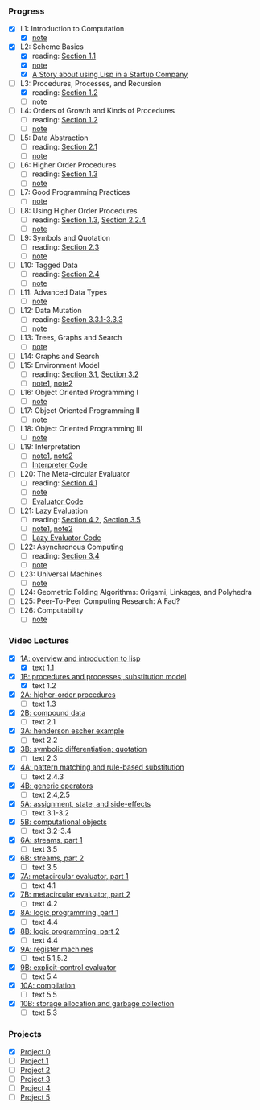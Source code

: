 ### Progress

- [x] L1: Introduction to Computation
  - [x] [note](https://ocw.mit.edu/courses/6-001-structure-and-interpretation-of-computer-programs-spring-2005/resources/lecture1webhand/)
- [x] L2: Scheme Basics
  - [x] reading: [Section 1.1](https://sicp.sorosliu.xyz/book/book-Z-H-10.html#%25_sec_1.1)
  - [x] [note](https://ocw.mit.edu/courses/6-001-structure-and-interpretation-of-computer-programs-spring-2005/resources/lecture2webhand/)
  - [x] [A Story about using Lisp in a Startup Company](https://ocw.mit.edu/courses/6-001-structure-and-interpretation-of-computer-programs-spring-2005/resources/lecture2lispstor/)
- [ ] L3: Procedures, Processes, and Recursion
  - [x] reading: [Section 1.2](https://sicp.sorosliu.xyz/book/book-Z-H-11.html#%25_sec_1.2)
  - [ ] [note](https://ocw.mit.edu/courses/6-001-structure-and-interpretation-of-computer-programs-spring-2005/resources/lecture3webhand/)
- [ ] L4: Orders of Growth and Kinds of Procedures
  - [ ] reading: [Section 1.2](https://sicp.sorosliu.xyz/book/book-Z-H-11.html#%25_sec_1.2)
  - [ ] [note](https://ocw.mit.edu/courses/6-001-structure-and-interpretation-of-computer-programs-spring-2005/resources/lecture4webhand/)
- [ ] L5: Data Abstraction
  - [ ] reading: [Section 2.1](https://sicp.sorosliu.xyz/book/book-Z-H-14.html#%25_sec_2.1)
  - [ ] [note](https://ocw.mit.edu/courses/6-001-structure-and-interpretation-of-computer-programs-spring-2005/resources/lecture5webhand/)
- [ ] L6: Higher Order Procedures
  - [ ] reading: [Section 1.3](https://sicp.sorosliu.xyz/book/book-Z-H-12.html#%25_sec_1.3)
  - [ ] [note](https://ocw.mit.edu/courses/6-001-structure-and-interpretation-of-computer-programs-spring-2005/resources/lecture6webhand/)
- [ ] L7: Good Programming Practices
  - [ ] [note](https://ocw.mit.edu/courses/6-001-structure-and-interpretation-of-computer-programs-spring-2005/resources/lecture7webhand/)
- [ ] L8: Using Higher Order Procedures
  - [ ] reading: [Section 1.3](https://sicp.sorosliu.xyz/book/book-Z-H-12.html#%25_sec_1.3), [Section 2.2.4](https://sicp.sorosliu.xyz/book/book-Z-H-15.html#%25_sec_2.2.4)
  - [ ] [note](https://ocw.mit.edu/courses/6-001-structure-and-interpretation-of-computer-programs-spring-2005/resources/lecture8webhand/)
- [ ] L9: Symbols and Quotation
  - [ ] reading: [Section 2.3](https://sicp.sorosliu.xyz/book/book-Z-H-16.html#%25_sec_2.3)
  - [ ] [note](https://ocw.mit.edu/courses/6-001-structure-and-interpretation-of-computer-programs-spring-2005/resources/lecture9webhand/)
- [ ] L10: Tagged Data
  - [ ] reading: [Section 2.4](https://sicp.sorosliu.xyz/book/book-Z-H-17.html#%25_sec_2.4)
  - [ ] [note](https://ocw.mit.edu/courses/6-001-structure-and-interpretation-of-computer-programs-spring-2005/resources/lecture10webhan/)
- [ ] L11: Advanced Data Types
  - [ ] [note](https://ocw.mit.edu/courses/6-001-structure-and-interpretation-of-computer-programs-spring-2005/resources/lecture11webhan/)
- [ ] L12: Data Mutation
  - [ ] reading: [Section 3.3.1-3.3.3](https://sicp.sorosliu.xyz/book/book-Z-H-22.html#%25_sec_3.3)
  - [ ] [note](https://ocw.mit.edu/courses/6-001-structure-and-interpretation-of-computer-programs-spring-2005/resources/lecture12webhan/)
- [ ] L13: Trees, Graphs and Search
  - [ ] [note](https://ocw.mit.edu/courses/6-001-structure-and-interpretation-of-computer-programs-spring-2005/resources/lecture13webhan/)
- [ ] L14: Graphs and Search
- [ ] L15: Environment Model
  - [ ] reading: [Section 3.1](https://sicp.sorosliu.xyz/book/book-Z-H-20.html#%25_sec_3.1), [Section 3.2](https://sicp.sorosliu.xyz/book/book-Z-H-21.html#%25_sec_3.2)
  - [ ] [note1](https://ocw.mit.edu/courses/6-001-structure-and-interpretation-of-computer-programs-spring-2005/resources/lecture15webhan/), [note2](https://ocw.mit.edu/courses/6-001-structure-and-interpretation-of-computer-programs-spring-2005/resources/lecture15webha2/)
- [ ] L16: Object Oriented Programming I
  - [ ] [note](https://ocw.mit.edu/courses/6-001-structure-and-interpretation-of-computer-programs-spring-2005/resources/lecture16webhan/)
- [ ] L17: Object Oriented Programming II
  - [ ] [note](https://ocw.mit.edu/courses/6-001-structure-and-interpretation-of-computer-programs-spring-2005/resources/lecture17_webhan/)
- [ ] L18: Object Oriented Programming III
  - [ ] [note](https://ocw.mit.edu/courses/6-001-structure-and-interpretation-of-computer-programs-spring-2005/resources/lecture18_webhan/)
- [ ] L19: Interpretation
  - [ ] [note1](https://ocw.mit.edu/courses/6-001-structure-and-interpretation-of-computer-programs-spring-2005/resources/lecture19webhan/), [note2](https://ocw.mit.edu/courses/6-001-structure-and-interpretation-of-computer-programs-spring-2005/resources/lecture19webha2/)
  - [ ] [Interpreter Code](https://ocw.mit.edu/courses/6-001-structure-and-interpretation-of-computer-programs-spring-2005/resources/lecture19interco/)
- [ ] L20: The Meta-circular Evaluator
  - [ ] reading: [Section 4.1](https://sicp.sorosliu.xyz/book/book-Z-H-26.html#%25_sec_4.1)
  - [ ] [note](https://ocw.mit.edu/courses/6-001-structure-and-interpretation-of-computer-programs-spring-2005/resources/lecture20webhan/)
  - [ ] [Evaluator Code](https://ocw.mit.edu/courses/6-001-structure-and-interpretation-of-computer-programs-spring-2005/resources/lecture20evalco/)
- [ ] L21: Lazy Evaluation
  - [ ] reading: [Section 4.2](https://sicp.sorosliu.xyz/book/book-Z-H-27.html#%25_sec_4.2), [Section 3.5](https://sicp.sorosliu.xyz/book/book-Z-H-24.html#%25_sec_3.5)
  - [ ] [note1](https://ocw.mit.edu/courses/6-001-structure-and-interpretation-of-computer-programs-spring-2005/resources/lecture21webhan/), [note2](https://ocw.mit.edu/courses/6-001-structure-and-interpretation-of-computer-programs-spring-2005/resources/lecture21webha2/)
  - [ ] [Lazy Evaluator Code](https://ocw.mit.edu/courses/6-001-structure-and-interpretation-of-computer-programs-spring-2005/resources/lecture21lazyeva/)
- [ ] L22: Asynchronous Computing
  - [ ] reading: [Section 3.4](https://sicp.sorosliu.xyz/book/book-Z-H-23.html#%25_sec_3.4)
  - [ ] [note](https://ocw.mit.edu/courses/6-001-structure-and-interpretation-of-computer-programs-spring-2005/resources/lecture22webhan/)
- [ ] L23: Universal Machines
  - [ ] [note](https://ocw.mit.edu/courses/6-001-structure-and-interpretation-of-computer-programs-spring-2005/resources/lecture23webhan/)
- [ ] L24: Geometric Folding Algorithms: Origami, Linkages, and Polyhedra
- [ ] L25: Peer-To-Peer Computing Research: A Fad?
- [ ] L26: Computability
  - [ ] [note](https://ocw.mit.edu/courses/6-001-structure-and-interpretation-of-computer-programs-spring-2005/resources/lecture26webhan/)

### Video Lectures

- [x] [1A: overview and introduction to lisp](https://www.youtube.com/watch?v=-J_xL4IGhJA)
  - [x] text 1.1
- [x] [1B: procedures and processes; substitution model](https://www.youtube.com/watch?v=V_7mmwpgJHU)
  - [x] text 1.2
- [x] [2A: higher-order procedures](https://www.youtube.com/watch?v=eJeMOEiHv8c)
  - [ ] text 1.3
- [x] [2B: compound data](https://www.youtube.com/watch?v=DrFkf-T-6Co)
  - [ ] text 2.1
- [x] [3A: henderson escher example](https://www.youtube.com/watch?v=PEwZL3H2oKg)
  - [ ] text 2.2
- [x] [3B: symbolic differentiation; quotation](https://www.youtube.com/watch?v=bV87UzKMRtE)
  - [ ] text 2.3
- [x] [4A: pattern matching and rule-based substitution](https://www.youtube.com/watch?v=_fXQ1SwKjDg)
  - [ ] text 2.4.3
- [x] [4B: generic operators](https://www.youtube.com/watch?v=OscT4N2qq7o)
  - [ ] text 2.4,2.5
- [x] [5A: assignment, state, and side-effects](https://www.youtube.com/watch?v=dO1aqPBJCPg)
  - [ ] text 3.1-3.2
- [x] [5B: computational objects](https://www.youtube.com/watch?v=yedzRWhi-9E)
  - [ ] text 3.2-3.4
- [x] [6A: streams, part 1](https://www.youtube.com/watch?v=JkGKLILLy0I)
  - [ ] text 3.5
- [x] [6B: streams, part 2](https://www.youtube.com/watch?v=qp05AtXbOP0)
  - [ ] text 3.5
- [x] [7A: metacircular evaluator, part 1](https://www.youtube.com/watch?v=aAlR3cezPJg)
  - [ ] text 4.1
- [x] [7B: metacircular evaluator, part 2](https://www.youtube.com/watch?v=QVEOq5k6Xi0)
  - [ ] text 4.2
- [x] [8A: logic programming, part 1](https://www.youtube.com/watch?v=rCqMiPk1BJE)
  - [ ] text 4.4
- [x] [8B: logic programming, part 2](https://www.youtube.com/watch?v=GReBwkGFZcs)
  - [ ] text 4.4
- [x] [9A: register machines](https://www.youtube.com/watch?v=cIc8ZBMcqAc)
  - [ ] text 5.1,5.2
- [x] [9B: explicit-control evaluator](https://www.youtube.com/watch?v=Z8-qWEEwTCk)
  - [ ] text 5.4
- [x] [10A: compilation](https://www.youtube.com/watch?v=TqO6V3qR9Ws)
  - [ ] text 5.5
- [x] [10B: storage allocation and garbage collection](https://www.youtube.com/watch?v=AbK4bZhUk48)
  - [ ] text 5.3

### Projects

- [x] [Project 0](https://ocw.mit.edu/courses/6-001-structure-and-interpretation-of-computer-programs-spring-2005/resources/project0/)
- [ ] [Project 1](https://ocw.mit.edu/courses/6-001-structure-and-interpretation-of-computer-programs-spring-2005/resources/project1/)
- [ ] [Project 2](https://ocw.mit.edu/courses/6-001-structure-and-interpretation-of-computer-programs-spring-2005/resources/project2/)
- [ ] [Project 3](https://ocw.mit.edu/courses/6-001-structure-and-interpretation-of-computer-programs-spring-2005/resources/web/)
- [ ] [Project 4](https://ocw.mit.edu/courses/6-001-structure-and-interpretation-of-computer-programs-spring-2005/resources/st05project4/)
- [ ] [Project 5](https://ocw.mit.edu/courses/6-001-structure-and-interpretation-of-computer-programs-spring-2005/resources/project5_eval/)